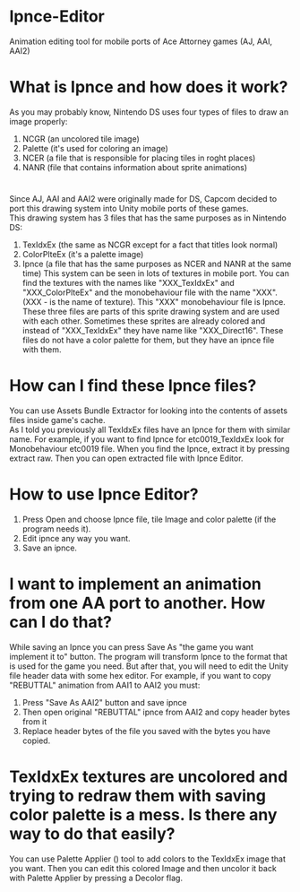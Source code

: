 # Ipnce-Editor
Animation editing tool for mobile ports of Ace Attorney games (AJ, AAI, AAI2)

# What is Ipnce and how does it work?
As you may probably know, Nintendo DS uses four types of files to draw an image properly:
1. NCGR (an uncolored tile image)
2. Palette (it's used for coloring an image)
3. NCER (a file that is responsible for placing tiles in roght places)
4. NANR (file that contains information about sprite animations)
#
Since AJ, AAI and AAI2 were originally made for DS, Capcom decided to port this drawing system into Unity mobile ports of these games.<br>
This drawing system has 3 files that has the same purposes as in Nintendo DS:
1. TexIdxEx (the same as NCGR except for a fact that titles look normal)
2. ColorPlteEx (it's a palette image)
3. Ipnce (a file that has the same purposes as NCER and NANR at the same time)
This system can be seen in lots of textures in mobile port. You can find the textures with the names like "XXX_TexIdxEx" and "XXX_ColorPlteEx" and the monobehaviour file with the name "XXX". (XXX - is the name of texture). This "XXX" monobehaviour file is Ipnce.<br>
These three files are parts of this sprite drawing system and are used with each other. Sometimes these sprites are already colored and instead of "XXX_TexIdxEx" they have name like "XXX_Direct16". These files do not have a color palette for them, but they have an ipnce file with them.

# How can I find these Ipnce files?
You can use Assets Bundle Extractor for looking into the contents of assets files inside game's cache.<br>
As I told you previously all TexIdxEx files have an Ipnce for them with similar name. For example, if you want to find Ipnce for etc0019_TexIdxEx look for Monobehaviour etc0019 file.
When you find the Ipnce, extract it by pressing extract raw. Then you can open extracted file with Ipnce Editor.

# How to use Ipnce Editor?
1. Press Open and choose Ipnce file, tile Image and color palette (if the program needs it).
2. Edit ipnce any way you want.
3. Save an ipnce.

# I want to implement an animation from one AA port to another. How can I do that?
While saving an Ipnce you can press Save As "the game you want implement it to" button. The program will transform Ipnce to the format that is used for the game you need.
But after that, you will need to edit the Unity file header data with some hex editor. For example, if you want to copy "REBUTTAL" animation from AAI1 to AAI2 you must: 
1. Press "Save As AAI2" button and save ipnce
2. Then open original "REBUTTAL" ipnce from AAI2 and copy header bytes from it
3. Replace header bytes of the file you saved with the bytes you have copied.

# TexIdxEx textures are uncolored and trying to redraw them with saving color palette is a mess. Is there any way to do that easily?
You can use Palette Applier () tool to add colors to the TexIdxEx image that you want. Then you can edit this colored Image and then uncolor it back with Palette Applier by pressing a Decolor flag.
